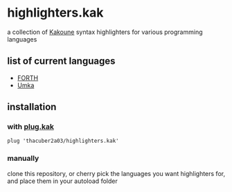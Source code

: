 # highlighters.kak

a collection of [Kakoune](https://github.com/mawww/kakoune) syntax highlighters for various programming languages

## list of current languages

- [FORTH](https://github.com/thacuber2a03/forth.kak)
- [Umka](https://github.com/thacuber2a03/umka.kak)

## installation

### with [plug.kak](https://github.com/andreyorst/plug.kak)

```kak
plug 'thacuber2a03/highlighters.kak'
```

### manually

clone this repository, or cherry pick the languages you want highlighters for, and place them in your autoload folder
